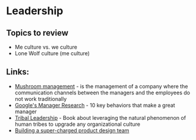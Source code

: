 # Leadership

## Topics to review

* Me culture vs. we culture
* Lone Wolf culture \(me culture\)

## Links:

* [Mushroom management](https://en.wikipedia.org/wiki/Mushroom_management) - is the management of a company where the communication channels between the managers and the employees do not work traditionally
* [Google's Manager Research](https://rework.withgoogle.com/guides/managers-identify-what-makes-a-great-manager/steps/learn-about-googles-manager-research/) - 10 key behaviors that make a great manager
* [Tribal Leadership](https://en.wikipedia.org/wiki/Dave_Logan_%28writer%29) - Book about leveraging the natural phenomenon of human tribes to upgrade any organizational culture
* [Building a super-charged product design team](https://medium.com/shogun-team/building-a-super-charged-product-design-team-6d7a0ad0ad4f)

